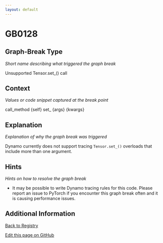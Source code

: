```yaml
---
layout: default
---
```

# GB0128

## Graph-Break Type
*Short name describing what triggered the graph break*

Unsupported Tensor.set_() call

## Context
*Values or code snippet captured at the break point*

call_method {self} set_ {args} {kwargs}

## Explanation
*Explanation of why the graph break was triggered*

Dynamo currently does not support tracing `Tensor.set_()` overloads that include more than one argument.

## Hints
*Hints on how to resolve the graph break*

- It may be possible to write Dynamo tracing rules for this code. Please report an issue to PyTorch if you encounter this graph break often and it is causing performance issues.


## Additional Information

<!-- ADDITIONAL INFORMATION START - Add custom information below this line -->

<!-- ADDITIONAL INFORMATION END -->

[Back to Registry](../index.html)

[Edit this page on GitHub](https://github.com/pytorch-labs/compile-graph-break-site/edit/main/docs/gb/gb0128.md)

